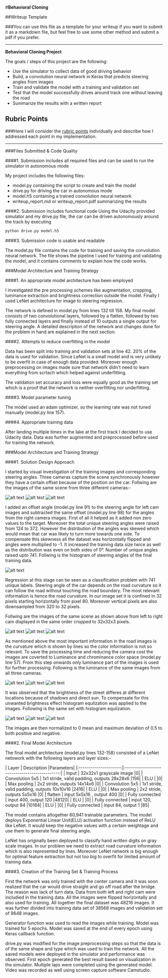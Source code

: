#**Behavioral Cloning**

##Writeup Template

###You can use this file as a template for your writeup if you want to submit it as a markdown file, but feel free to use some other method and submit a pdf if you prefer.

---

**Behavioral Cloning Project**

The goals / steps of this project are the following:
* Use the simulator to collect data of good driving behavior
* Build, a convolution neural network in Keras that predicts steering angles from images
* Train and validate the model with a training and validation set
* Test that the model successfully drives around track one without leaving the road
* Summarize the results with a written report


[//]: # (Image References)

[image1]: ./examples/placeholder.png "Model Visualization"
[image2]: ./examples/placeholder.png "Grayscaling"
[image3]: ./examples/placeholder_small.png "Recovery Image"
[image4]: ./examples/placeholder_small.png "Recovery Image"
[image5]: ./examples/placeholder_small.png "Recovery Image"
[image6]: ./examples/placeholder_small.png "Normal Image"
[image7]: ./examples/placeholder_small.png "Flipped Image"
[image8]: ./examples/center_full2.png "Center Image"
[image9]: ./examples/left_full2.png "Left Image"
[image10]: ./examples/right_full2.png "Right Image"
[image11]: ./examples/hist3.png "Histogram"
[image12]: ./examples/center_small.png "Center small"
[image13]: ./examples/left_small.png "Left small"
[image14]: ./examples/right_small.png "Right small"
[image15]: ./examples/center_luminance.png "Center lum"
[image16]: ./examples/left_luminance.png "Left lum"
[image17]: ./examples/right_luminance.png "Right lum"
[image18]: ./examples/center_equlized.png "Center equi"
[image19]: ./examples/left_equlized.png "Left equi"
[image20]: ./examples/right_equlized.png "Right equi"


## Rubric Points
###Here I will consider the [rubric points](https://review.udacity.com/#!/rubrics/432/view) individually and describe how I addressed each point in my implementation.  

---
###Files Submitted & Code Quality

####1. Submission includes all required files and can be used to run the simulator in autonomous mode

My project includes the following files:
* model.py containing the script to create and train the model
* drive.py for driving the car in autonomous mode
* model.h5 containing a trained convolution neural network
* writeup_report.md or writeup_report.pdf summarizing the results

####2. Submission includes functional code
Using the Udacity provided simulator and my drive.py file, the car can be driven autonomously around the track by executing
```sh
python drive.py model.h5
```

####3. Submission code is usable and readable

The model.py file contains the code for training and saving the convolution neural network. The file shows the pipeline I used for training and validating the model, and it contains comments to explain how the code works.

###Model Architecture and Training Strategy

####1. An appropriate model architecture has been employed

I investigated the pre processing schemes like augmentation, cropping, luminance extraction and brightness correction outside the model. Finally I used LeNet architecture for image to steering regression.

The network is defined in model.py from lines 132 till 158. My final model consists of two convolutional layers, followed by a flatten, followed by two fully connected layers and finally instead of 10 outputs a single output for steering angle. A detailed description of the network and changes done for the problem in hand are explained in the next section.



####2. Attempts to reduce overfitting in the model

Data has been split into training and validation sets at line 42. 20% of the data is used for validation. Since LeNet is a small model and is very unlikely to be overfit in case of enough data provided. Moreover enough preprocessing on images made sure that network didn't need to learn everything from scrtach which helped against underfitting.

The validation set accuracy and loss were equally good as the training set which is a proof that the network is neither overfitting nor underfitting.

####3. Model parameter tuning

The model used an adam optimizer, so the learning rate was not tuned manually (model.py line 157).

####4. Appropriate training data

After landing multiple times in the lake at the first track I decided to use Udacity data. Data was further augmented and preprocessed before used for training the network.

###Model Architecture and Training Strategy

####1. Solution Design Approach

I started by visual investigation of the training images and corresponding steering angles. Three cameras capture the scene synchronously however they have a certain offset because of the position on the car. Follwing are the images of the same scene from three different cameras:-

![alt text][image8]
![alt text][image9]
![alt text][image10]

I added an offset angle (model.py line 91) to the steering angle for left cam images and subtracted the same offset (model.py line 98) for the angles from the right camera images. First of all it helped as it added non zero values to the target. Moreover the total unique steering angles were raised from 124 to 372. However the distribution of the angles was skewed which would mean that car was likely to turn more towards one side. To compensate this skewness all the dataset was horizontally flipped and angles were multiplied to -1. It increased the training data size twice as well as the distribution was even on both sides of 0°. Number of unique angles raised upto 741. Follwing is the histogram of steering angles of the final training data.

![alt text][image11]

Regression at this stage can be seen as a classification problem with 741 unique labels. Steering angle of the car depends on the road curvature so it can follow the road without touching the road boundary. The most relevant information is hence the road curvature. In our image set it is confined in 32 pixels starting horizontally from pixel 80. Moreover vertical pixels are also downsampled from 320 to 32 pixels.

Follwing are the images  of the same scene as shown above from left to right cam displayed in the same order cropped to 32x32x3 pixels.

![alt text][image13]   ![alt text][image12]   ![alt text][image14]

 As mentioned above the most important information in the road images is the curvature which is shown by lines so the color information is not so relevant. To save the processing time and reducing the camera cost the images are coverted to Luminance and chrominance color space (model.py line 57). From this step onwards only luminance part of the images is used for further processing. Following is the luminance of the same images from all three cameras.

 ![alt text][image16]   ![alt text][image15]   ![alt text][image17]

It was observed that the brightness of the street differes at different locations because of shadows and direct sun. To compensate for this unwanted brightness effect histogram equlization was applied to the images. Following is the same set with histogram equlization.

![alt text][image19]   ![alt text][image18]   ![alt text][image20]

The images are then normalized to 0 mean and maximum deviation of 0.5 to both positive and negative.



####2. Final Model Architecture

The final model architecture (model.py lines 132-158) consisted of a LeNet netowork with the following layers and layer sizes:-

| Layer         		|     Description	        					|Parameters|
|:---------------------:|:---------------------------------------------:|
| Input         		| 32x32x1 grayscale image   	|0|
| Convolution 5x5     	| 1x1 stride, valid padding, outputs 28x28x6 	|156|
| ELU					|												|0|
| Max pooling	      	| 2x2 stride,  outputs 14x14x6				|0|
| Convolution 5x5	    | 1x1 stride, valid padding, outputs 10x10x16			|2416|
| ELU					|												|0|
| Max pooling	      	| 2x2 stride,  outputs 5x5x16 				|0|
| flatten	| input 5x5x16 , output 400       									|0|
| Fully connected		| input 400, output 120       									|48120|
| ELU					|												|0|
| Fully connected		| input 120, output 84       									|10164|
| ELU					|												|0|
| Fully connected		| input 84, output 1      									|85|

The model contains altogether 60,941 trainable parameters. The model deploys Exponential Linear Unit(ELU) activation function instead of ReLU like LeNet. It would keep the negative values with a certain weightage and use them to generate final steering angle.

LeNet has originally been deployed to classify hand written digits on gray scale images. In our problem we need to extract road curvature information which is also represented by lines. Moreover LeNet network is big enough for optimal feature extraction but not too big to overfit for limited amount of training data.






####3. Creation of the Training Set & Training Process

First the network was only trained with the center camera and it was soon realized that the car would drive straight and go off road after the bridge. The reason was lack of turn data. Data from both left and right cam were includied in the training data. All the images were flipped horizontally and also used for training. All together the final dataset was 48216 images. It was further divided into training data set of 38568 images and validation set of 9648 images.

Generator function was used to read the images while training. Model was trained for 5 epochs. Model was saved at the end of every epoch using Keras callback function.

drive.py was modified for the image preprocessing steps so that the data is of the same shape and type which was used to train the network. All the saved models were deployed in the simulator and performance was observed. First epoch generated the best result based on visualization in the simulator. Multiple laps were completed using the generated model. Video was recorded as well using screen capture software Camstudio.
